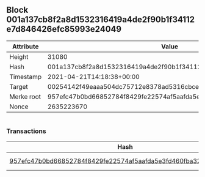 ## Block 001a137cb8f2a8d1532316419a4de2f90b1f34112e7d846426efc85993e24049

Attribute | Value
--- | ---
Height | 31080
Hash | 001a137cb8f2a8d1532316419a4de2f90b1f34112e7d846426efc85993e24049
Timestamp | 2021-04-21T14:18:38+00:00
Target | 00254142f49eaaa504dc75712e8378ad5316cbcead634704b3734b6271167cc4
Merke root | 957efc47b0bd66852784f8429fe22574af5aafda5e3fd460fba322ecfb8bc7b9
Nonce | 2635223670

```

```

### Transactions

Hash | Amount
--- | ---
[957efc47b0bd66852784f8429fe22574af5aafda5e3fd460fba322ecfb8bc7b9](957efc47b0bd66852784f8429fe22574af5aafda5e3fd460fba322ecfb8bc7b9.md) | 10.00000000 SKEPTI 
